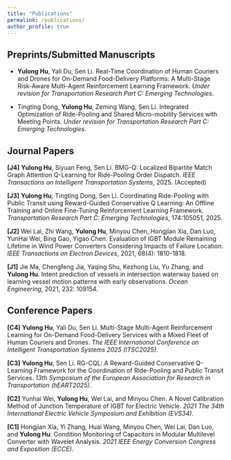 ```yaml
---
title: "Publications"
permalink: /publications/
author_profile: true
---
```

## Preprints/Submitted Manuscripts 
- **Yulong Hu**, Yali Du, Sen Li. Real-Time Coordination of Human Couriers and Drones for On-Demand Food-Delivery Platforms: A Multi-Stage Risk-Aware Multi-Agent Reinforcement Learning Framework. *Under revision for Transportation Research Part C: Emerging Technologies*.

- Tingting Dong, **Yulong Hu**, Zeming Wang, Sen Li. Integrated Optimization of Ride-Pooling and Shared Micro-mobility Services with Meeting Points. *Under revision for Transportation Research Part C: Emerging Technologies*.

## Journal Papers
**[J4]** **Yulong Hu**, Siyuan Feng, Sen Li. BMG-Q: Localized Bipartite Match Graph Attention Q-Learning for Ride-Pooling Order Dispatch. *IEEE Transactions on Intelligent Transportation Systems*, 2025. (Accepted)

**[J3]** **Yulong Hu**, Tingting Dong, Sen Li. Coordinating Ride-Pooling with Public Transit using Reward-Guided Conservative Q Learning: An Offline Training and Online Fine-Tuning Reinforcement Learning Framework. *Transportation Research Part C: Emerging Technologies*, 174:105051, 2025.

**[J2]** Wei Lai, Zhi Wang, **Yulong Hu**, Minyou Chen, Hongjian Xia, Dan Luo, YunHai Wei, Bing Gao, Yigao Chen. Evaluation of IGBT Module Remaining Lifetime in Wind Power Converters Considering Impacts of Failure Location. *IEEE Transactions on Electron Devices*, 2021, 68(4): 1810-1818.

**[J1]** Jie Ma, Chengfeng Jia, Yaqing Shu, Kezhong Liu, Yu Zhang, and **Yulong Hu**. Intent prediction of vessels in intersection waterway based on learning vessel motion patterns with early observations. *Ocean Engineering*, 2021, 232: 109154.

## Conference Papers
**[C4]** **Yulong Hu**, Yali Du, Sen Li. Multi-Stage Multi-Agent Reinforcement Learning for On-Demand Food-Delivery Services with a Mixed Fleet of Human Couriers and Drones. *The IEEE International Conference on Intelligent Transportation Systems 2025 (ITSC2025)*.

**[C3]** **Yulong Hu**, Sen Li. RG-CQL: A Reward-Guided Conservative Q-Learning Framework for the Coordination of Ride-Pooling and Public Transit Services. *13th Symposium of the European Association for Research in Transportation (hEART2025)*.

**[C2]** Yunhai Wei, **Yulong Hu**, Wei Lai, and Minyou Chen. A Novel Calibration Method of Junction Temperature of IGBT for Electric Vehicle. *2021 The 34th International Electric Vehicle Symposium and Exhibition (EVS34)*.

**[C1]** Hongjian Xia, Yi Zhang, Huai Wang, Minyou Chen, Wei Lai, Dan Luo, and **Yulong Hu**. Condition Monitoring of Capacitors in Modular Multilevel Converter with Wavelet Analysis. *2021 IEEE Energy Conversion Congress and Exposition (ECCE)*.

